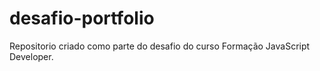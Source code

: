 # desafio-portfolio
 Repositorio criado como parte do desafio do curso Formação JavaScript Developer.
